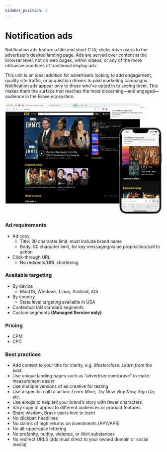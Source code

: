 ```yaml
---
sidebar_position: 3
---
```


# Notification ads

Notification ads feature a title and short CTA; clicks drive users to the advertiser’s desired landing page. Ads are served over content at the browser level, not on web pages, within videos, or any of the more obtrusive practices of traditional display ads.

This unit is an ideal addition for advertisers looking to add engagement, quality site traffic, or acquisition drivers to paid marketing campaigns. Notification ads appear only to those who've opted in to seeing them. This makes them the surface that reaches the most discerning—and engaged—audience in the Brave ecosystem.

![Notification.png](/img/Notification.png)
### Ad requirements
- Ad copy
  - Title: 30 character limit, must include brand name
  - Body: 60 character limit, for key messaging/value proposition/call to action
- Click-through URL
  - No redirects/URL shortening

### Available targeting
- By device
  - MacOS, Windows, Linux, Android, iOS
- By country
  - State level targeting available in USA
- Contextual IAB standard segments
- Custom segments **(Managed Service only)**

### Pricing
- CPM
- CPC

### Best practices
- Add context to your title for clarity, e.g. _Masterclass. Learn from the best._
- Use unique landing pages such as “advertiser.com/brave” to make measurement easier
- Use multiple versions of ad creative for testing
- Use a specific call to action: _Learn More, Try Now, Buy Now, Sign Up, etc._
- Use emojis to help tell your brand’s story with fewer characters
- Vary copy to appeal to different audiences or product features
- Share wisdom, Brave users love to learn
- No clickbait headlines
- No claims of high returns on investments (APY/APR)
- No all-uppercase lettering
- No profanity, nudity, violence, or illicit substances
- No redirect URLS (ads must direct to your owned domain or social media)
